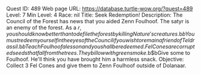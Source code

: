 Quest ID: 489
Web page URL: https://database.turtle-wow.org/?quest=489
Level: 7
Min Level: 4
Race: nil
Title: Seek Redemption!
Description: The Council of the Forest has news that you aided Zenn Foulhoof. The satyr is an enemy of the forest. As a $r, you should know better than to defile the forest by killing Nature's creatures.$b$bYou must redeem yourself in the eyes of the Council if you wish to remain a friend of Teldrassil.$b$bTeach Foulhoof a lesson and you shall be redeemed. Fel Cones are corrupted seeds that fall from the trees. They billow with green smoke.$b$bGive some to Foulhoof. He'll think you have brought him a harmless snack.
Objective: Collect 3 Fel Cones and give them to Zenn Foulhoof outside of Dolanaar.
